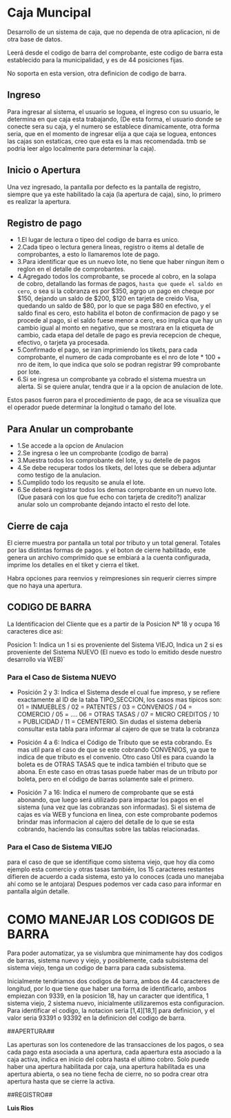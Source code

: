 Caja Muncipal
=============

Desarrollo de un sistema de caja, que no dependa de otra aplicacion, ni de otra base de datos.

Leerá desde el codigo de barra del comprobante, este codigo de barra esta establecido para la municipalidad, y es de 44 posiciones fijas.

No soporta en esta version, otra definicion de codigo de barra.

Ingreso
-------
Para ingresar al sistema, el usuario se loguea, el ingreso con su usuario, le determina en que caja esta trabajando, (De esta forma, el usuario donde se conecte sera su caja, y el numero se establece dinamicamente, otra forma seria, que en el momento de ingresar elija a que caja se loguea, entonces las cajas son estaticas, creo que esta es la mas recomendada. tmb se podria leer algo localmente para determinar la caja).

Inicio o Apertura
-----------------
Una vez ingresado, la pantalla por defecto es la pantalla de registro, siempre que ya este habilitado la caja (la apertura de caja), sino, lo primero es realizar la apertura. 

Registro de pago
----------------

- 1.El lugar de lectura o tipeo del codigo de barra es unico.
- 2.Cada tipeo o lectura genera lineas, registro o items al detalle de comprobantes, a esto lo llamaremos lote de pago.  
- 3.Para identificar que es un nuevo lote, no tiene que haber ningun item o reglon en el detalle de comprobantes.
- 4.Agregado todos los comprobante, se procede al cobro, en la solapa de cobro, detallando las formas de pagos, `hasta que quede el saldo en cero`, o sea si la cobranza es por $350, agrgo un pago en cheque por $150, dejando un saldo de $200, $120 en tarjeta de creido Visa, quedando un saldo de $80, por lo que se paga $80 en efectivo, y el saldo final es cero, esto habilita el boton de confirmacion de pago y se procede al pago, si el saldo fuese menor a cero, eso implica que hay un cambio igual al monto en negativo, que se mostrara en la etiqueta de cambio, cada etapa del detalle de pago es previa recepcion de cheque, efectivo, o tarjeta ya procesada.
- 5.Confirmado el pago, se iran imprimiendo los tikets, para cada comprobante, el numero de cada comprobante es el nro de lote * 100 + nro de item, lo que indica que solo se podran registrar 99 comprobante por lote.
- 6.Si se ingresa un comprobante ya cobrado el sistema muestra un alerta. Si se quiere anular, tendra que ir a la opcion de anulacion de lote.

Estos pasos fueron para el procedimiento de pago, de aca se visualiza que el operador puede determinar la longitud o tamaño del lote.

Para Anular un comprobante
--------------------------

- 1.Se accede a la opcion de Anulacion
- 2.Se ingresa o lee un comprobante (codigo de barra)
- 3.Muestra todos los comprobante del lote, y su detelle de pagos
- 4.Se debe recuperar todos los tikets, del lotes que se debera adjuntar como testigo de la anulacion.
- 5.Cumplido todo los requsito se anula el lote.
- 6.Se deberá registrar todos los demas comprobante en un nuevo lote. (Que pasará con los que fue echo con tarjeta de credito?) analizar anular solo un comprobante dejando intacto el resto del lote.


Cierre de caja
--------------
El cierre muestra por pantalla un total por tributo y un total general.
Totales por las distintas formas de pagos.
y el boton de cierre habilitado, este genera un archivo comprimido que se embiará a la cuenta configurada, imprime 
los detalles en el tiket y cierra el tiket.

Habra opciones para reenvios y reimpresiones sin requerir cierres simpre que no haya una apertura.



CODIGO DE BARRA
---------------
La Identificacion del Cliente que es a partir de la Posicion Nº 18 y ocupa 16 caracteres dice asi:

Posicion 1: Indica un 1 si es proveniente del Sistema VIEJO, Indica un 2 si es proveniente del Sistema NUEVO
(El nuevo es todo lo emitido desde nuestro desarrollo via WEB)`

### Para el Caso de Sistema NUEVO

- Posición 2 y 3: Indica el Sistema desde el cual fue impreso, y se refiere exactamente al ID de la taba TIPO_SECCION, los casos mas típicos son: 01 = INMUEBLES / 02 = PATENTES / 03 =  CONVENIOS / 04 = COMERCIO / 05 = .... 06 = OTRAS TASAS / 07 = MICRO CREDITOS / 10 = PUBLICIDAD / 11 = CEMENTERIO. Sin dudas el sistema debería consultar esta tabla para informar al cajero de que se trata la cobranza

- Posición 4 a 6: Indica el Código de Tributo que se esta cobrando. Es mas util para el caso de que se este cobrando CONVENIOS, ya que te indica de que tributo es el convenio. Otro caso Útil es para cuando la boleta es de OTRAS TASAS que te indica también el tributo que se abona. En este caso en otras tasas puede haber mas de un tributo por boleta, pero en el código de barras solamente sale el primero.

- Posición 7 a 16: Indica el numero de comprobante que se está abonando, que luego será utilizado para impactar los pagos en el sistema (una vez que las cobranzas son informadas). Si el sistema de cajas es vía WEB y funciona en linea, con este comprobante podemos brindar mas informacion al cajero del detalle de lo que se esta cobrando, haciendo las consultas sobre las tablas relacionadas.

### Para el Caso de Sistema VIEJO

para el caso de que se identifique como sistema viejo, que hoy día como ejemplo esta comercio y otras tasas también, los 15 caracteres restantes difieren de acuerdo a cada sistema, esto ya lo conoces (cada uno manejaba ahí como se le antojara) Despues podemos ver cada caso para informar en pantalla algún detalle.


# COMO MANEJAR LOS CODIGOS DE BARRA #

Para poder automatizar, ya se vislumbra que minimamente hay dos codigos de barras, sistema nuevo y viejo, y posiblemente, cada subsistema del sistema viejo, tenga un codigo de barra para cada subsistema.

Inicialmente tendriamos dos codigos de barra, ambos de 44 caracteres de longitud, por lo que tiene que haber una forma de identificarlo, ambos empiezan con 9339, en la posicion 18, hay un caracter que identifica, 1 sistema viejo, 2 sistema nuevo, inicialmente utilizaremos esta configuracion.
Para identificar el codigo, la notacion seria [1,4][18,1] para definicion, y el valor seria 93391 o 93392 en la definicion del codigo de barra.


##APERTURA##

Las aperturas son los contenedore de las transacciones de los pagos, o sea cada pago esta asociada a una apertura,
cada apaertura esta asociado a la caja activa, indica en inicio del cobra hasta el ultimo cobro.
Solo puede haber una apertura habilitada por caja, una apertura habilitada es una apertura abierta, o sea no tiene fecha de cierre, no so podra crear otra apertura hasta que se cierre la activa.


##REGISTRO##

**Luis Rios**




 



 



  
  
